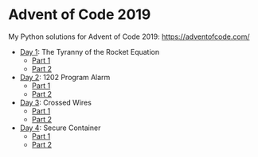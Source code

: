 # Advent of Code 2019
My Python solutions for Advent of Code 2019: https://adventofcode.com/

- [Day 1](/day1): The Tyranny of the Rocket Equation
    - [Part 1](/day1/part1)
    - [Part 2](/day1/part2)
- [Day 2](/day2): 1202 Program Alarm
    - [Part 1](/day2/part1)
    - [Part 2](/day2/part2)
- [Day 3](/day3): Crossed Wires
    - [Part 1](/day3/part1)
    - [Part 2](/day3/part2)
- [Day 4](/day4): Secure Container
    - [Part 1](/day4/part1)
    - [Part 2](/day4/part2)
